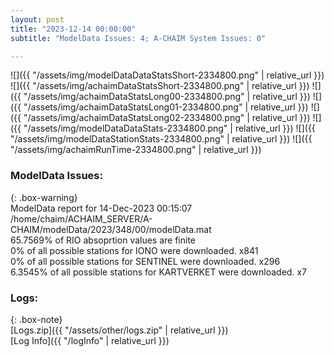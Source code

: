 ```yaml
---
layout: post
title: "2023-12-14 00:00:00"
subtitle: "ModelData Issues: 4; A-CHAIM System Issues: 0"

---
```


![]({{ "/assets/img/modelDataDataStatsShort-2334800.png" | relative_url }})
![]({{ "/assets/img/achaimDataStatsShort-2334800.png" | relative_url }})
![]({{ "/assets/img/achaimDataStatsLong00-2334800.png" | relative_url }})
![]({{ "/assets/img/achaimDataStatsLong01-2334800.png" | relative_url }})
![]({{ "/assets/img/achaimDataStatsLong02-2334800.png" | relative_url }})
![]({{ "/assets/img/modelDataDataStats-2334800.png" | relative_url }})
![]({{ "/assets/img/modelDataStationStats-2334800.png" | relative_url }})
![]({{ "/assets/img/achaimRunTime-2334800.png" | relative_url }})


### ModelData Issues:  
  
{: .box-warning}  
 ModelData report for 14-Dec-2023 00:15:07   
 /home/chaim/ACHAIM_SERVER/A-CHAIM/modelData/2023/348/00/modelData.mat   
 65.7569% of RIO absoprtion values are finite   
 0% of all possible stations for IONO were downloaded. x841   
 0% of all possible stations for SENTINEL were downloaded. x296   
 6.3545% of all possible stations for KARTVERKET were downloaded. x7   
  


### Logs:  
  
{: .box-note}  
[Logs.zip]({{ "/assets/other/logs.zip" | relative_url }})  
[Log Info]({{ "/logInfo" | relative_url }})  
